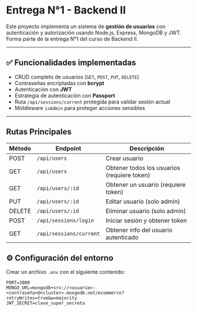 # Entrega N°1 - Backend II

Este proyecto implementa un sistema de **gestión de usuarios** con autenticación y autorización usando Node.js, Express, MongoDB y JWT. Forma parte de la entrega N°1 del curso de Backend II.

---

## ✅ Funcionalidades implementadas

- CRUD completo de usuarios (`GET`, `POST`, `PUT`, `DELETE`)
- Contraseñas encriptadas con **bcrypt**
- Autenticación con **JWT**
- Estrategia de autenticación con **Passport**
- Ruta `/api/sessions/current` protegida para validar sesión actual
- Middleware `isAdmin` para proteger acciones sensibles

---

## Rutas Principales

| Método | Endpoint                | Descripción                                 |
| ------ | ----------------------- | ------------------------------------------- |
| POST   | `/api/users`            | Crear usuario                               |
| GET    | `/api/users`            | Obtener todos los usuarios (requiere token) |
| GET    | `/api/users/:id`        | Obtener un usuario (requiere token)         |
| PUT    | `/api/users/:id`        | Editar usuario (solo admin)                 |
| DELETE | `/api/users/:id`        | Eliminar usuario (solo admin)               |
| POST   | `/api/sessions/login`   | Iniciar sesión y obtener token              |
| GET    | `/api/sessions/current` | Obtener info del usuario autenticado        |

## ⚙️ Configuración del entorno

Crear un archivo `.env` con el siguiente contenido:

```env
PORT=3000
MONGO_URL=mongodb+srv://<usuario>:<contraseña>@<cluster>.mongodb.net/ecommerce?retryWrites=true&w=majority
JWT_SECRET=clave_super_secreta